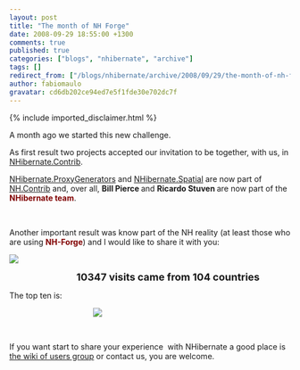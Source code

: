 ```yaml
---
layout: post
title: "The month of NH Forge"
date: 2008-09-29 18:55:00 +1300
comments: true
published: true
categories: ["blogs", "nhibernate", "archive"]
tags: []
redirect_from: ["/blogs/nhibernate/archive/2008/09/29/the-month-of-nh-forge.aspx"]
author: fabiomaulo
gravatar: cd6db202ce94ed7e5f1fde30e702dc7f
---
```

{% include imported_disclaimer.html %}
<p>A month ago we started this new challenge.</p>
<p>As first result two projects accepted our invitation to be together, with us, in <a href="http://sourceforge.net/projects/nhcontrib/">NHibernate.Contrib</a>.</p>
<p><a href="/wikis/proxygenerators10/default.aspx">NHibernate.ProxyGenerators</a> and <a href="/wikis/spatial/default.aspx">NHibernate.Spatial</a> are now part of <a href="http://sourceforge.net/projects/nhcontrib/">NH.Contrib</a> and, over all, <strong>Bill Pierce </strong>and <strong>Ricardo Stuven </strong>are now part of the <span style="color: #800000;"><strong>NHibernate team</strong></span>.</p>
<p>&nbsp;</p>
<p>Another important result was know part of the NH reality (at least those who are using <span style="color: #800000;"><strong>NH-Forge</strong></span>) and I would like to share it with you:</p>
<p><img src="/cfs-file.ashx/__key/CommunityServer.Blogs.Components.WeblogFiles/nhibernate.MonthNHForge/Analytics1.png" /></p>
<p style="padding-left: 120px;"><span style="font-size: large;"><strong>10347 visits came from 104 countries</strong></span></p>
<p>The top ten is:</p>
<p style="padding-left: 150px;"><img src="/cfs-file.ashx/__key/CommunityServer.Blogs.Components.WeblogFiles/nhibernate.MonthNHForge/Analytics2.png" /></p>
<p>&nbsp;</p>
<p>If you want start to share your experience&nbsp; with NHibernate a good place is <a href="/groups/nhusers/wiki/default.aspx">the wiki of users group</a> or contact us, you are welcome.</p>
